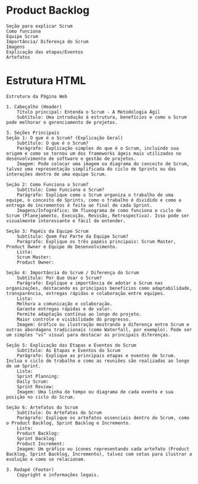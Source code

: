 # Product Backlog
	Seção para explicar Scrum
	Como funciona
	Equipe Scrum
	Importância/ Diferença do Scrum
	Imagens
	Explicação das etapas/Eventos
	Artefatos
# Estrutura HTML
	Estrutura da Página Web

	1. Cabeçalho (Header)
		Título principal: Entenda o Scrum - A Metodologia Ágil
		Subtítulo: Uma introdução à estrutura, benefícios e como o Scrum pode melhorar o gerenciamento de projetos.
	
	3. Seções Principais
	Seção 1: O que é o Scrum? (Explicação Geral)
		Subtítulo: O que é o Scrum?
		Parágrafo: Explicação simples do que é o Scrum, incluindo sua origem e como se tornou um dos frameworks ágeis mais utilizados no desenvolvimento de software e gestão de projetos.
		Imagem: Pode colocar uma imagem ou diagrama do conceito de Scrum, talvez uma representação simplificada do ciclo de Sprints ou das interações dentro de uma equipe Scrum.
	
	Seção 2: Como Funciona o Scrum?
		Subtítulo: Como Funciona o Scrum?
		Parágrafo: Explique como o Scrum organiza o trabalho de uma equipe, o conceito de Sprints, como o trabalho é dividido e como a entrega de incrementos é feita ao final de cada Sprint.
		Imagens/Infográfico: Um fluxograma de como funciona o ciclo de Scrum (Planejamento, Execução, Revisão, Retrospectiva). Isso pode ser visualmente interessante e fácil de entender.
		
	Seção 3: Papéis da Equipe Scrum
		Subtítulo: Quem Faz Parte da Equipe Scrum?
		Parágrafo: Explique os três papéis principais: Scrum Master, Product Owner e Equipe de Desenvolvimento.
		Lista:
		Scrum Master: 
		Product Owner: 
	
	Seção 4: Importância do Scrum / Diferença do Scrum
		Subtítulo: Por Que Usar o Scrum?
		Parágrafo: Explique a importância de adotar o Scrum nas organizações, destacando os principais benefícios como adaptabilidade, transparência, entregas rápidas e colaboração entre equipes.
		Lista:
		Melhora a comunicação e colaboração.
		Garante entregas rápidas e de valor.
		Permite adaptação contínua ao longo do projeto.
		Maior controle e visibilidade do progresso.
		Imagem: Gráfico ou ilustração mostrando a diferença entre Scrum e outras abordagens tradicionais (como Waterfall, por exemplo). Pode ser um simples "vs" visual para destacar as principais diferenças.
	
	Seção 5: Explicação das Etapas e Eventos do Scrum
		Subtítulo: As Etapas e Eventos do Scrum
		Parágrafo: Explique as principais etapas e eventos de Scrum. Inclua o ciclo de trabalho e como as reuniões são realizadas ao longo de um Sprint.
		Lista:
		Sprint Planning: 
		Daily Scrum: 
		Sprint Review: 
		Imagem: Uma linha do tempo ou diagrama de cada evento e sua posição no ciclo do Scrum.
	
	Seção 6: Artefatos do Scrum
		Subtítulo: Os Artefatos do Scrum
		Parágrafo: Explique os artefatos essenciais dentro do Scrum, como o Product Backlog, Sprint Backlog e Incremento.
		Lista:
		Product Backlog:
		Sprint Backlog: 
		Product Increment:
		Imagem: Um gráfico ou ícones representando cada artefato (Product Backlog, Sprint Backlog, Incremento), talvez com setas para ilustrar a evolução e como se relacionam.
	
	3. Rodapé (Footer)
		Copyright e informações legais.
